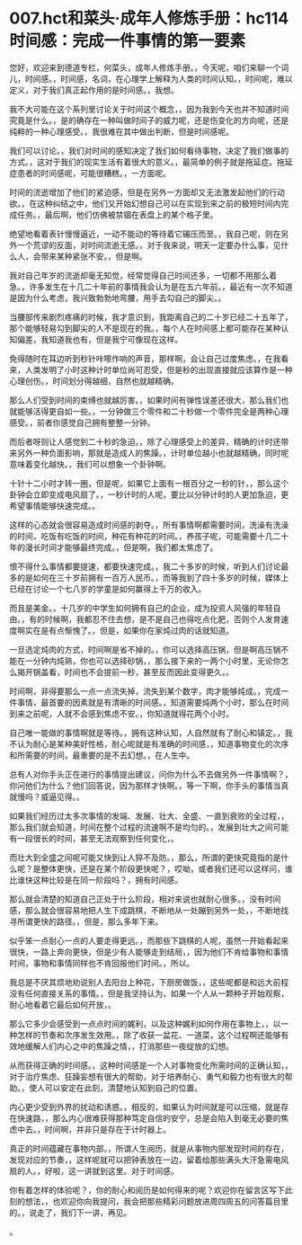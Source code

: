 # 007.hct和菜头·成年人修炼手册：hc114 时间感：完成一件事情的第一要素

您好，欢迎来到德道专栏，何菜头，成年人修炼手册。，今天呢，咱们来聊一个词儿，时间感。，时间感，名词，在心理学上解释为人类的时间认知。，时间呢，难以定义，对于我们真正起作用的是时间感。，我想。

我不大可能在这个系列里讨论关于时间这个概念，，因为我到今天也并不知道时间究竟是什么。，是的确存在一种叫做时间子的威力呢，还是伤变化的方向呢，还是纯粹的一种心理感受。，我很难在其中做出判断，但是时间感呢。

我们可以讨论。，我们对时间的感知决定了我们如何看待事物，决定了我们做事的方式。，这对于我们的现实生活有着很大的意义。，最简单的例子就是拖延症。拖延症患者的时间感呢，可能很糟糕。，一方面呢。

时间的流逝增加了他们的紧迫感，但是在另外一方面却又无法激发起他们的行动欲。，在这种纠结之中，他们又开始幻想自己可以在实现到来之前的极短时间内完成任务。，最后啊，他们仿佛被禁锢在表盘上的某个格子里。

绝望地看着表针慢慢逼近，一动不能动的等待着它碾压而至。，我自己呢，则在另外一个荒谬的反面，对时间流逝无感。，对于我来说，明天一定要办什么事，见什么人，会带来某种紧张不安。，但是啊。

我对自己年岁的流逝却毫无知觉，经常觉得自己时间还多，一切都不用那么着急。，许多发生在十几二十年前的事情我会认为是在五六年前。，最近有一次不知道是因为什么考虑，我兴致勃勃地弯腰，用手去勾自己的脚尖。。

当腰部传来剧烈疼痛的时候，我才意识到，我距离自己的二十岁已经二十五年了，那个能够轻易勾到脚尖的人不是现在的我。，每个人在时间感上都可能存在某种认知偏差，我知道我也有，但是我宁可像现在这样。

免得随时在耳边听到秒针咔嚓作响的声音，那样啊，会让自己过度焦虑。，在我看来，人类发明了小时这种计时单位尚可忍受，但是秒的出现直接就应该算作是一种心理创伤。，时间划分得越细，自然也就越精确。

那么人们受到时间的束缚也就越厉害。，如果时间有弹性误差还很大，那么我们也就能够活得更自如一些。，一分钟做三个零件和二十秒做一个零件完全是两种心理感受。，前者你感觉自己拥有整整一分钟。

而后者呀则让人感觉到二十秒的急迫。，除了心理感受上的差异，精确的计时还带来另外一种负面影响，那就是造成人的焦躁。，计时单位越小也就越精确，同时呢意味着变化越快。，我们可以想象一个卦钟啊。

十针十二小时才转一圈，但是呢，如果它上面有一根百分之一秒的针，，那么这个卦钟会立即变成电风扇了。，一秒计时的人呢，要比以分钟计时的人更加急迫，更希望事情能够快速完成。。

这样的心态就会很容易造成时间感的剥夺。，所有事情啊都需要时间，洗澡有洗澡的时间，吃饭有吃饭的时间，种花有种花的时间。，养孩子呢，可能需要十几二十年的漫长时间才能够最终完成。，但是啊，我们都太焦虑了。

恨不得什么事情都要提速，都要快速完成。，我二十多岁的时候，听到人们讨论最多的是如何在三十岁前拥有一百万人民币。，而等我到了四十多岁的时候，媒体上已经在讨论一个七八岁的学童是如何赢得上千万的收入。

而且是美金。，十几岁的中学生如何拥有自己的企业，成为投资人风强的年轻自由。，有的时候啊，我都忍不住去想，是不是自己也得吃点化肥，否则个人发育速度啊实在是有点惭愧了。，但是，如果你在家炖过肉的话就知道。

一旦选定炖肉的方式，时间啊是省不掉的。，你可以选择高压锅，但是啊高压锅不能在一分钟内炖熟，你也可以选择砂锅，，那么接下来的一两个小时里，无论你怎么揭开锅盖看，时间也不会提前一秒，甚至反而因此变得更久。。

时间啊，非得要那么一点一点流失掉，流失到某个数字，肉才能够炖成。，完成一件事情，最首要的因素就是有清晰的时间感。，知道需要炖两个小时，那么在时间到来之前呢，人就不会感到焦虑不安。，你知道就得花两个小时。

自己唯一能做的事情啊就是等待。，拥有这种认知，人自然就有了耐心和镇定。，我不认为耐心是某种美好性格，耐心呢就是有准确的时间感，，知道事物变化的次序和所需要的时间，最重要的是不去幻想。，在人生中。

总有人对你手头正在进行的事情提出建议，问你为什么不去做另外一件事情啊？，你问他们为什么？他们回答说，因为那样才快啊。，等一下啊，你手头的事情当真就慢吗？威逼见得。。

如果我们经历过太多次事情的发端、发展、壮大、全盛、一直到衰败的全过程，，那么我们就会知道，时间在整个过程的流速啊不是均匀的。，发展到壮大之间可能有一段很长的时间，甚至无法观察到任何变化，。

而壮大到全盛之间呢可能又快到让人猝不及防。，那么，所谓的更快究竟指的是什么呢？是整体更快，还是在某个阶段更快呢？，哎呦，或者我们还可以这样问，谁比谁快这种比较是在同一阶段吗？，拥有时间感。

那么就会清楚的知道自己正处于什么阶段，相对来说也就耐心很多。，没有时间感，那么就会很容易地把人生下成跳棋，不断地从一处蹦到另外一处，，不断地找寻所谓更快的路径。，但是，那么多年下来。

似乎笨一点耐心一点的人要走得更远。，而那些下跳棋的人呢，虽然一开始看起来很快，一路上奔向更快，但是少有人能够走到结局，，因为他们不肯给事物和事情时间，事物和事情同样也不肯回报他们时间。，所以。

我总是不厌其烦地劝说别人去阳台上种花，下厨房做饭，，这些呢都是和远大前程没有任何直接关系的事情。，但是我坚持认为，如果一个人从一颗种子开始观察，耐心地看着它最后如何开放，。

那么它多少会感受到一点点时间的娓利，以及这种娓利如何作用在事物上，，以一种怎样的节奏和次序发生效用。，除了收获一盆花、一道菜，这个过程啊还能够有效地缓解人们内心之中的焦躁之情，，打消那些一夜绽放的幻想。

从而获得正确的时间感。，这种时间感是一个人对事物变化所需时间的正确认知，，对于治疗焦虑、狂躁妄想有很大的帮助，对于培养耐心、勇气和毅力也有很大的帮助。，使人可以安定在此刻，清楚地认知到自己的位置。

内心更少受到外界的扰动和诱惑。，相反的，如果认为时间就是可以压缩，就是存在快速路，，那么内心很难获得那种笃定自信的安宁，总是会陷入到毫无必要的焦虑中去。，时间啊，并非只是存在于计时器上。

真正的时间蕴藏在事物内部。，所谓人生阅历，就是从事物内部发现时间的存在，发现对应的节奏，，这样呢就可以把钟表放在一边，留着给那些满头大汗急需电风扇的人。，好啦，这一讲就到这里。对于时间感。

你有着怎样的体验呢？，你的耐心和阅历是如何得来的呢？欢迎你在留言区写下此刻的想法，，也欢迎你向我提问，我会把那些精彩问题放进周四周五的问答篇目里的。，说走了，我们下一讲，再见。

。